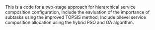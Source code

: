 This is a code for a two-stage approach for hierarchical service composition configuration,
Include the eavluation of the importance of subtasks using the improved TOPSIS method;
Include bilevel service composition allocation using the hybrid PSO and GA algorithm.
